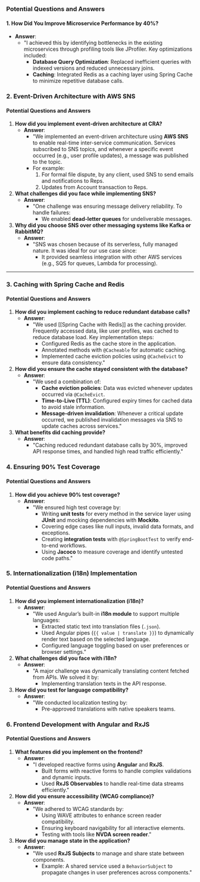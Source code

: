 ### **Potential Questions and Answers**
#### **1. How Did You Improve Microservice Performance by 40%?**
- **Answer**:
    - "I achieved this by identifying bottlenecks in the existing microservices through profiling tools like JProfiler. Key optimizations included:
        - **Database Query Optimization**: Replaced inefficient queries with indexed versions and reduced unnecessary joins.
        - **Caching**: Integrated Redis as a caching layer using Spring Cache to minimize repetitive database calls.

### **2. Event-Driven Architecture with AWS SNS**
#### **Potential Questions and Answers**
1. **How did you implement event-driven architecture at CRA?**
    - **Answer**:
        - "We implemented an event-driven architecture using **AWS SNS** to enable real-time inter-service communication. Services subscribed to SNS topics, and whenever a specific event occurred (e.g., user profile updates), a message was published to the topic.
        - For example:
            1. For formal file dispute, by any client, used SNS to send emails and notifications to Reps.
            2. Updates from Account transaction to Reps.
2. **What challenges did you face while implementing SNS?**
    - **Answer**:
        - "One challenge was ensuring message delivery reliability. To handle failures:
            - We enabled **dead-letter queues** for undeliverable messages.
3. **Why did you choose SNS over other messaging systems like Kafka or RabbitMQ?**
    - **Answer**:
        - "SNS was chosen because of its serverless, fully managed nature. It was ideal for our use case since:
            - It provided seamless integration with other AWS services (e.g., SQS for queues, Lambda for processing).

---

### **3. Caching with Spring Cache and Redis**
#### **Potential Questions and Answers**
1. **How did you implement caching to reduce redundant database calls?**
    - **Answer**:
        - "We used [[Spring Cache with Redis]] as the caching provider. Frequently accessed data, like user profiles, was cached to reduce database load. Key implementation steps:
            - Configured Redis as the cache store in the application.
            - Annotated methods with `@Cacheable` for automatic caching.
            - Implemented cache eviction policies using `@CacheEvict` to ensure data consistency."
2. **How did you ensure the cache stayed consistent with the database?**
    - **Answer**:
        - "We used a combination of:
            - **Cache eviction policies**: Data was evicted whenever updates occurred via `@CacheEvict`.
            - **Time-to-Live (TTL)**: Configured expiry times for cached data to avoid stale information.
            - **Message-driven invalidation**: Whenever a critical update occurred, we published invalidation messages via SNS to update caches across services."
3. **What benefits did caching provide?**
    - **Answer**:
        - "Caching reduced redundant database calls by 30%, improved API response times, and handled high read traffic efficiently."


### **4. Ensuring 90% Test Coverage**
#### **Potential Questions and Answers**
1. **How did you achieve 90% test coverage?**
    - **Answer**:
        - "We ensured high test coverage by:
            - Writing **unit tests** for every method in the service layer using **JUnit** and mocking dependencies with **Mockito**.
            - Covering edge cases like null inputs, invalid data formats, and exceptions.
            - Creating **integration tests** with `@SpringBootTest` to verify end-to-end workflows.
            - Using **Jacoco** to measure coverage and identify untested code paths."

### **5. Internationalization (i18n) Implementation**
#### **Potential Questions and Answers**
1. **How did you implement internationalization (i18n)?**
    - **Answer**:
        - "We used Angular’s built-in **i18n module** to support multiple languages:
            - Extracted static text into translation files (`.json`).
            - Used Angular pipes (`{{ value | translate }}`) to dynamically render text based on the selected language.
            - Configured language toggling based on user preferences or browser settings."
2. **What challenges did you face with i18n?**
    - **Answer**:
        - "A major challenge was dynamically translating content fetched from APIs. We solved it by:
            - Implementing translation texts in the API response.
3. **How did you test for language compatibility?**
    - **Answer**:
        - "We conducted localization testing by:
            - Pre-approved translations with native speakers teams.


### **6. Frontend Development with Angular and RxJS**
#### **Potential Questions and Answers**
1. **What features did you implement on the frontend?**
    - **Answer**:
        - "I developed reactive forms using **Angular** and **RxJS**.
            - Built forms with reactive forms to handle complex validations and dynamic inputs.
            - Used **RxJS Observables** to handle real-time data streams efficiently."
2. **How did you ensure accessibility (WCAG compliance)?**
    - **Answer**:
        - "We adhered to WCAG standards by:
            - Using WAVE attributes to enhance screen reader compatibility.
            - Ensuring keyboard navigability for all interactive elements.
            - Testing with tools like **NVDA screen reader**."
3. **How did you manage state in the application?**
    - **Answer**:
        - "We used **RxJS Subjects** to manage and share state between components.
            - Example: A shared service used a `BehaviorSubject` to propagate changes in user preferences across components."

